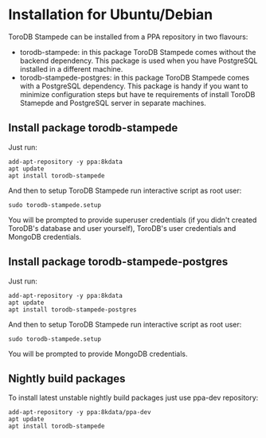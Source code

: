 <h1>Installation for Ubuntu/Debian</h1>
ToroDB Stampede can be installed from a PPA repository in two flavours:

* torodb-stampede: in this package ToroDB Stampede comes without the backend dependency. This package is used when you have PostgreSQL installed in a different machine.
* torodb-stampede-postgres: in this package ToroDB Stampede comes with a PostgreSQL dependency. This package is handy if you want to minimize configuration steps but have te requirements of install ToroDB Stamepde and PostgreSQL server in separate machines.

## Install package torodb-stampede

Just run:

```
add-apt-repository -y ppa:8kdata
apt update
apt install torodb-stampede
```

And then to setup ToroDB Stampede run interactive script as root user:

```
sudo torodb-stampede.setup
```

You will be prompted to provide superuser credentials (if you didn't created ToroDB's database and user yourself), ToroDB's user credentials and MongoDB credentials.

## Install package torodb-stampede-postgres

Just run:

```
add-apt-repository -y ppa:8kdata
apt update
apt install torodb-stampede-postgres
```

And then to setup ToroDB Stampede run interactive script as root user:

```
sudo torodb-stampede.setup
```

You will be prompted to provide MongoDB credentials.

## Nightly build packages

To install latest unstable nightly build packages just use ppa-dev repository:

```
add-apt-repository -y ppa:8kdata/ppa-dev
apt update
apt install torodb-stampede
```

